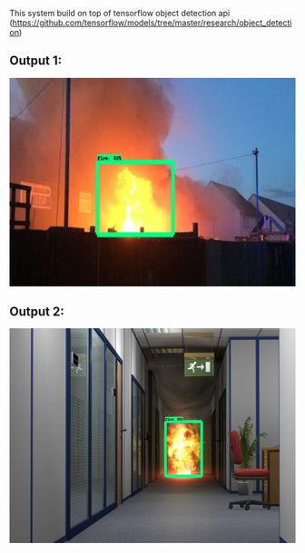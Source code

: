 This system build on top of tensorflow object detection api (https://github.com/tensorflow/models/tree/master/research/object_detection)



## Output 1:
![output1](https://github.com/balajib5497/Fire_Detection/blob/master/images/output1.png)

## Output 2:
![output2](https://github.com/balajib5497/Fire_Detection/blob/master/images/output2.png)

